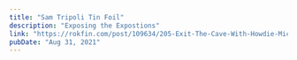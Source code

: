 ```yaml
---
title: "Sam Tripoli Tin Foil"
description: "Exposing the Expostions"
link: "https://rokfin.com/post/109634/205-Exit-The-Cave-With-Howdie-Mickoski"
pubDate: "Aug 31, 2021"
---
```

